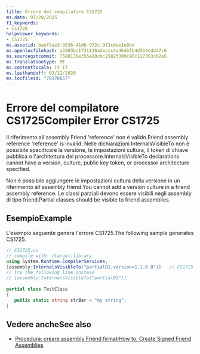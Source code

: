 ```yaml
---
title: Errore del compilatore CS1725
ms.date: 07/20/2015
f1_keywords:
- cs1725
helpviewer_keywords:
- CS1725
ms.assetid: baef9ae3-b036-41d6-972c-9f3cdae1e8bd
ms.openlocfilehash: a3303bc1731120a2eccc4a464bfb4d3b4cdd47c6
ms.sourcegitcommit: 7588136e355e10cbc2582f389c90c127363c02a5
ms.translationtype: MT
ms.contentlocale: it-IT
ms.lasthandoff: 03/12/2020
ms.locfileid: "79170657"
---
```

# <a name="compiler-error-cs1725"></a><span data-ttu-id="3f7e5-102">Errore del compilatore CS1725</span><span class="sxs-lookup"><span data-stu-id="3f7e5-102">Compiler Error CS1725</span></span>
<span data-ttu-id="3f7e5-103">Il riferimento all'assembly Friend 'reference' non è valido.</span><span class="sxs-lookup"><span data-stu-id="3f7e5-103">Friend assembly reference 'reference' is invalid.</span></span> <span data-ttu-id="3f7e5-104">Nelle dichiarazioni InternalsVisibleTo non è possibile specificare la versione, le impostazioni cultura, il token di chiave pubblica o l'architettura del processore.</span><span class="sxs-lookup"><span data-stu-id="3f7e5-104">InternalsVisibleTo declarations cannot have a version, culture, public key token, or processor architecture specified.</span></span>  
  
 <span data-ttu-id="3f7e5-105">Non è possibile aggiungere le impostazioni cultura della versione in un riferimento all'assembly friend.</span><span class="sxs-lookup"><span data-stu-id="3f7e5-105">You cannot add a version culture in a friend assembly reference.</span></span> <span data-ttu-id="3f7e5-106">Le classi parziali devono essere visibili negli assembly di tipo friend.</span><span class="sxs-lookup"><span data-stu-id="3f7e5-106">Partial classes should be visible to friend assemblies.</span></span>  
  
## <a name="example"></a><span data-ttu-id="3f7e5-107">Esempio</span><span class="sxs-lookup"><span data-stu-id="3f7e5-107">Example</span></span>  
 <span data-ttu-id="3f7e5-108">L'esempio seguente genera l'errore CS1725.</span><span class="sxs-lookup"><span data-stu-id="3f7e5-108">The following sample generates CS1725.</span></span>  
  
```csharp  
// CS1725.cs  
// compile with: /target:library  
using System.Runtime.CompilerServices;  
[assembly:InternalsVisibleTo("partial01,version=1.1.0.0")]   // CS1725  
// try the following line instead  
// [assembly:InternalsVisibleTo("partial01")]  
  
partial class TestClass
{  
   public static string strBar = "my string";  
}  
```  
  
## <a name="see-also"></a><span data-ttu-id="3f7e5-109">Vedere anche</span><span class="sxs-lookup"><span data-stu-id="3f7e5-109">See also</span></span>

- [<span data-ttu-id="3f7e5-110">Procedura: creare assembly Friend firmati</span><span class="sxs-lookup"><span data-stu-id="3f7e5-110">How to: Create Signed Friend Assemblies</span></span>](../../standard/assembly/create-signed-friend.md)
